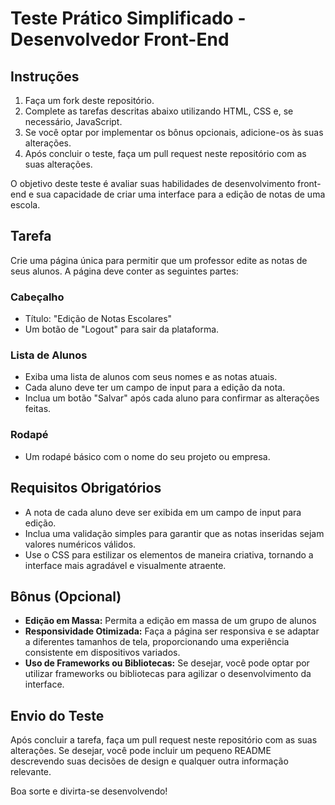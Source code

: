 # Teste Prático Simplificado - Desenvolvedor Front-End

## Instruções

1. Faça um fork deste repositório.
2. Complete as tarefas descritas abaixo utilizando HTML, CSS e, se necessário, JavaScript.
3. Se você optar por implementar os bônus opcionais, adicione-os às suas alterações.
4. Após concluir o teste, faça um pull request neste repositório com as suas alterações.

O objetivo deste teste é avaliar suas habilidades de desenvolvimento front-end e sua capacidade de criar uma interface para a edição de notas de uma escola.

## Tarefa

Crie uma página única para permitir que um professor edite as notas de seus alunos. A página deve conter as seguintes partes:

### Cabeçalho

- Título: "Edição de Notas Escolares"
- Um botão de "Logout" para sair da plataforma.

### Lista de Alunos

- Exiba uma lista de alunos com seus nomes e as notas atuais.
- Cada aluno deve ter um campo de input para a edição da nota.
- Inclua um botão "Salvar" após cada aluno para confirmar as alterações feitas.

### Rodapé

- Um rodapé básico com o nome do seu projeto ou empresa.

## Requisitos Obrigatórios

- A nota de cada aluno deve ser exibida em um campo de input para edição.
- Inclua uma validação simples para garantir que as notas inseridas sejam valores numéricos válidos.
- Use o CSS para estilizar os elementos de maneira criativa, tornando a interface mais agradável e visualmente atraente.

## Bônus (Opcional)

- **Edição em Massa:** Permita a edição em massa de um grupo de alunos
- **Responsividade Otimizada:** Faça a página ser responsiva e se adaptar a diferentes tamanhos de tela, proporcionando uma experiência consistente em dispositivos variados.
- **Uso de Frameworks ou Bibliotecas:** Se desejar, você pode optar por utilizar frameworks ou bibliotecas para agilizar o desenvolvimento da interface.

## Envio do Teste

Após concluir a tarefa, faça um pull request neste repositório com as suas alterações. Se desejar, você pode incluir um pequeno README descrevendo suas decisões de design e qualquer outra informação relevante.

Boa sorte e divirta-se desenvolvendo!
